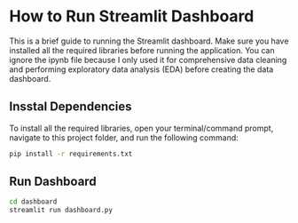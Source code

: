 # How to Run Streamlit Dashboard

This is a brief guide to running the Streamlit dashboard. Make sure you have installed all the required libraries before running the application. You can ignore the ipynb file because I only used it for comprehensive data cleaning and performing exploratory data analysis (EDA) before creating the data dashboard.

## Insstal Dependencies

To install all the required libraries, open your terminal/command prompt, navigate to this project folder, and run the following command:

```bash
pip install -r requirements.txt
```

## Run Dashboard
```bash
cd dashboard
streamlit run dashboard.py
```
